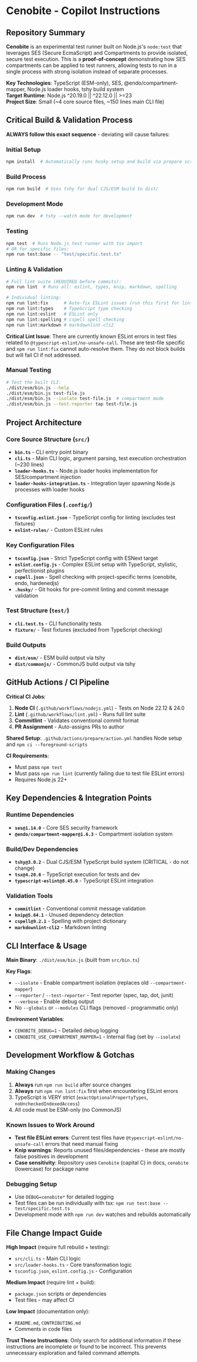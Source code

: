 # Cenobite - Copilot Instructions

## Repository Summary

**Cenobite** is an experimental test runner built on Node.js's `node:test` that leverages SES (Secure EcmaScript) and Compartments to provide isolated, secure test execution. This is a **proof-of-concept** demonstrating how SES compartments can be applied to test runners, allowing tests to run in a single process with strong isolation instead of separate processes.

**Key Technologies**: TypeScript (ESM-only), SES, @endo/compartment-mapper, Node.js loader hooks, tshy build system  
**Target Runtime**: Node.js ^20.19.0 || ^22.12.0 || >=23  
**Project Size**: Small (~4 core source files, ~150 lines main CLI file)

## Critical Build & Validation Process

**ALWAYS follow this exact sequence** - deviating will cause failures:

### Initial Setup

```bash
npm install  # Automatically runs husky setup and build via prepare script
```

### Build Process

```bash
npm run build  # Uses tshy for dual CJS/ESM build to dist/
```

### Development Mode

```bash
npm run dev  # tshy --watch mode for development
```

### Testing

```bash
npm test  # Runs Node.js test runner with tsx import
# OR for specific files:
npm run test:base -- "test/specific.test.ts"
```

### Linting & Validation

```bash
# Full lint suite (REQUIRED before commits):
npm run lint  # Runs all: eslint, types, knip, markdown, spelling

# Individual linting:
npm run lint:fix      # Auto-fix ESLint issues (run this first for lint errors)
npm run lint:types    # TypeScript type checking
npm run lint:eslint   # ESLint only
npm run lint:spelling # cspell spell checking
npm run lint:markdown # markdownlint-cli2
```

**Critical Lint Issue**: There are currently known ESLint errors in test files related to `@typescript-eslint/no-unsafe-call`. These are test-file specific and `npm run lint:fix` cannot auto-resolve them. They do not block builds but will fail CI if not addressed.

### Manual Testing

```bash
# Test the built CLI:
./dist/esm/bin.js --help
./dist/esm/bin.js test-file.js
./dist/esm/bin.js --isolate test-file.js  # compartment mode
./dist/esm/bin.js --test-reporter tap test-file.js
```

## Project Architecture

### Core Source Structure (`src/`)

- **`bin.ts`** - CLI entry point binary
- **`cli.ts`** - Main CLI logic, argument parsing, test execution orchestration (~230 lines)
- **`loader-hooks.ts`** - Node.js loader hooks implementation for SES/compartment injection
- **`loader-hooks-integration.ts`** - Integration layer spawning Node.js processes with loader hooks

### Configuration Files (`.config/`)

- **`tsconfig.eslint.json`** - TypeScript config for linting (excludes test fixtures)
- **`eslint-rules/`** - Custom ESLint rules

### Key Configuration Files

- **`tsconfig.json`** - Strict TypeScript config with ESNext target
- **`eslint.config.js`** - Complex ESLint setup with TypeScript, stylistic, perfectionist plugins
- **`cspell.json`** - Spell checking with project-specific terms (cenobite, endo, hardenedjs)
- **`.husky/`** - Git hooks for pre-commit linting and commit message validation

### Test Structure (`test/`)

- **`cli.test.ts`** - CLI functionality tests
- **`fixture/`** - Test fixtures (excluded from TypeScript checking)

### Build Outputs

- **`dist/esm/`** - ESM build output via tshy
- **`dist/commonjs/`** - CommonJS build output via tshy

## GitHub Actions / CI Pipeline

**Critical CI Jobs**:

1. **Node CI** (`.github/workflows/nodejs.yml`) - Tests on Node 22.12 & 24.0
2. **Lint** (`.github/workflows/lint.yml`) - Runs full lint suite
3. **Commitlint** - Validates conventional commit format
4. **PR Assignment** - Auto-assigns PRs to author

**Shared Setup**: `.github/actions/prepare/action.yml` handles Node setup and `npm ci --foreground-scripts`

**CI Requirements**:

- Must pass `npm test`
- Must pass `npm run lint` (currently failing due to test file ESLint errors)
- Requires Node.js 22+

## Key Dependencies & Integration Points

### Runtime Dependencies

- **`ses@1.14.0`** - Core SES security framework
- **`@endo/compartment-mapper@1.6.3`** - Compartment isolation system

### Build/Dev Dependencies

- **`tshy@3.0.2`** - Dual CJS/ESM TypeScript build system (CRITICAL - do not change)
- **`tsx@4.20.6`** - TypeScript execution for tests and dev
- **`typescript-eslint@8.45.0`** - TypeScript ESLint integration

### Validation Tools

- **`commitlint`** - Conventional commit message validation
- **`knip@5.64.1`** - Unused dependency detection
- **`cspell@9.2.1`** - Spelling with project dictionary
- **`markdownlint-cli2`** - Markdown linting

## CLI Interface & Usage

**Main Binary**: `./dist/esm/bin.js` (built from `src/bin.ts`)

**Key Flags**:

- `--isolate` - Enable compartment isolation (replaces old `--compartment-mapper`)
- `--reporter` / `--test-reporter` - Test reporter (spec, tap, dot, junit)
- `--verbose` - Enable debug output
- No `--globals` or `--modules` CLI flags (removed - programmatic only)

**Environment Variables**:

- `CENOBITE_DEBUG=1` - Detailed debug logging
- `CENOBITE_USE_COMPARTMENT_MAPPER=1` - Internal flag (set by `--isolate`)

## Development Workflow & Gotchas

### Making Changes

1. **Always** run `npm run build` after source changes
2. **Always** run `npm run lint:fix` first when encountering ESLint errors
3. TypeScript is VERY strict (`exactOptionalPropertyTypes`, `noUncheckedIndexedAccess`)
4. All code must be ESM-only (no CommonJS)

### Known Issues to Work Around

- **Test file ESLint errors**: Current test files have `@typescript-eslint/no-unsafe-call` errors that need manual fixing
- **Knip warnings**: Reports unused files/dependencies - these are mostly false positives in development
- **Case sensitivity**: Repository uses `Cenobite` (capital C) in docs, `cenobite` (lowercase) for package name

### Debugging Setup

- Use `DEBUG=cenobite*` for detailed logging
- Test files can be run individually with tsx: `npm run test:base -- test/specific.test.ts`
- Development mode with `npm run dev` watches and rebuilds automatically

## File Change Impact Guide

**High Impact** (require full rebuild + testing):

- `src/cli.ts` - Main CLI logic
- `src/loader-hooks.ts` - Core transformation logic
- `tsconfig.json`, `eslint.config.js` - Configuration

**Medium Impact** (require lint + build):

- `package.json` scripts or dependencies
- Test files - may affect CI

**Low Impact** (documentation only):

- `README.md`, `CONTRIBUTING.md`
- Comments in code files

**Trust These Instructions**: Only search for additional information if these instructions are incomplete or found to be incorrect. This prevents unnecessary exploration and failed command attempts.
